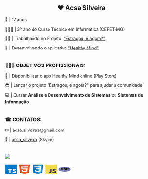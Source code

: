 <div align="center">
  <h2> ❤ Acsa Silveira </h2>
</div>

🧁 |  17 anos

👩🏻‍🎓 | 3º ano do Curso Técnico em Informática (CEFET-MG)

👩‍💻 | Trabalhando no Projeto: <a href="https://github.com/EstragouEAgora">"Estragou, e agora?"</a>

📱 | Desenvolvendo o aplicativo <a href="https://github.com/stars/acsasilveira/lists/mobile">"Healthy Mind"</a>

# 

<div align="left">
  <h3> 👩🏻‍🎓 OBJETIVOS PROFISSIONAIS:</h3>
</div>

📲 | Disponibilizar o app Healthy Mind online (Play Store)

😎 | Lançar o projeto "Estragou, e agora?" para ajudar a comunidade

💻 | Cursar <b>Análise e Desenvolvimento de Sistemas</b> ou <b>Sistemas de Informação</b>

#

<div align="left">
  <h3> ☎ CONTATOS:</h3>
</div>

✉  | acsa.silveiras@gmail.com

💬 | <a href="https://join.skype.com/invite/xqwYc65uiQMD">acsa_silveira</a> (Skype)

#

<div align="left">
  <a href="https://github.com/acsasilveira">
  <img height="160em" src="https://github-readme-stats.vercel.app/api/top-langs/?username=acsasilveira&layout=compact&langs_count=7&theme=rose"/>
</div>

<div align="left">
  <div style="display: inline_block"><br>        
    <img align="center" alt="TypeScript" height="30" width="40" src="https://github.com/devicons/devicon/blob/1119b9f84c0290e0f0b38982099a2bd027a48bf1/icons/typescript/typescript-original.svg" />
    <img align="center" alt="HTML" height="30" width="40" src="https://github.com/devicons/devicon/blob/1119b9f84c0290e0f0b38982099a2bd027a48bf1/icons/html5/html5-original.svg" />
    <img align="center" alt="CSS" height="30" width="40" src="https://github.com/devicons/devicon/blob/1119b9f84c0290e0f0b38982099a2bd027a48bf1/icons/css3/css3-original.svg" />
     <img align="center" alt="JavaScript" height="30" width="40" src="https://github.com/devicons/devicon/blob/1119b9f84c0290e0f0b38982099a2bd027a48bf1/icons/javascript/javascript-original.svg" />
     <img align="center" alt="PHP" height="30" width="40" src="https://github.com/devicons/devicon/blob/1119b9f84c0290e0f0b38982099a2bd027a48bf1/icons/php/php-original.svg" />
  </div>
</div>
